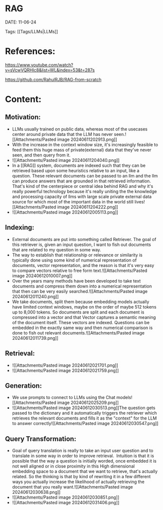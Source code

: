 
# RAG


DATE:  11-06-24


Tags: [[Tags/LLMs|LLMs]]

# References:

https://www.youtube.com/watch?v=sVcwVQRHIc8&list=WL&index=53&t=287s

https://github.com/RahulRJB/RAG-from-scratch



# Content:

## Motivation:

- LLMs usually trained on public data, whereas most of the usecases center around private data that the LLM has never seen.![[Attachments/Pasted image 20240611202913.png]]
- With the increase in the context window size, it's increasingly feasible to feed them this huge mass of private(external) data that they've never seen, and then query from it.
- ![[Attachments/Pasted image 20240611204040.png]]
- In a [[RAG]] system, documents are indexed such that they can be retrieved based upon some heuristics relative to an input, like a question. These relevant documents can be passed to an llm and the llm can produce answers that are grounded in that retrieved information. That's kind of the centerpiece or central idea behind RAG and why it's really powerful technology because it's really uniting the the knowledge and processing capacity of llms with large scale private external data source for which most of the important data in the world still lives![[Attachments/Pasted image 20240611204222.png]]
- ![[Attachments/Pasted image 20240612005113.png]]

## Indexing:

- External documents are put into something called Retriever. The goal of this retriever is, given an input question, I want to fish out documents that are related to my question in some way. 
- The way to establish that relationship or relevance or similarity is typically done using some kind of numerical representation of documents, vector representation, and the reason is that it's very easy to compare vectors relative to free form text.![[Attachments/Pasted image 20240612010007.png]]
- Over the years many methods have been developed to take text documents and compress them down into a numerical representation that then can be very easily searched.![[Attachments/Pasted image 20240612011240.png]]
- We take documents, split them because embedding models actually have limited context windows, maybe on the order of maybe 512 tokens up to 8,000 tokens. So documents are split and each document is compressed into a vector and that Vector captures a semantic meaning of the document itself. These vectors are indexed. Questions can be embedded in the exactly same way and then numerical comparison is done to fish out relevant documents.![[Attachments/Pasted image 20240612011739.png]]


## Retrieval:

- ![[Attachments/Pasted image 20240612021701.png]]
- ![[Attachments/Pasted image 20240612021759.png]]



## Generation:

- We use prompts to connect to LLMs using the Chat models![[Attachments/Pasted image 20240612025209.png]]
- ![[Attachments/Pasted image 20240612030513.png]]The question gets passed to the dictionary and it automatically triggers the retriever which retrieves the relevant documents and fills it as the "context" for the LLM to answer correctly![[Attachments/Pasted image 20240612030547.png]]
 
## Query Transformation:

- Goal of query translation is really to take an input user question and to translate in some way in order to improve retrieval.  Intuition is that it is possible that the way a question is initially worded, once embedded it is not well aligned or in close proximity in this High dimensional embedding space to a document that we want to retrieve, that's actually related. So the thinking is that by kind of rewriting it in a few different ways you actually increase the likelihood of actually retrieving the document that you really want.![[Attachments/Pasted image 20240612030638.png]]
- ![[Attachments/Pasted image 20240612030851.png]]
- ![[Attachments/Pasted image 20240612031406.png]]